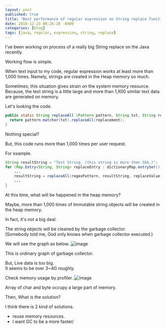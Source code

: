 ```yaml
---
layout: post
published: true
title: "Best performance of regular expression on String replace function."
date: 2018-12-23 08:26:28 -0400
categories: [blog]
tags: [java, regular, expression, string, replace]
---
```


I've been working on process of a really big String replace on the Java recently.

Working flow is simple. 

When text input to my code, regular expression works at least more than 1,000 times.
Namely, strings are created in the Heap memory so much.

Sometimes, this situation gives strain on the system memory resource. 
Because, the text string is a little large and more than 1,X00 similar text data are generated on memory.

Let's looking the code.

```java
public static String replaceAll (Pattern pattern, String txt, String replacement) {
  return pattern.matcher(txt).replaceAll(replacement);
}
```

Nothing special?

But, this code runs more than 1,000 times per user request.

For example.

```java
String resultString = "Test String. (this string is more then 5kb.)";
for (Map.Entry<String, String> replaceEntry : dictionaryMap.entrySet()) {
    ...
    resultString = replaceAll(regexPattern, resultString, replaceValue);
    ...
}
```

At this time, what will be happened in the heap memory?

Maybe, more than 1,000 times of Immutable string objects will be created in the heap memory.

In fact, it's not a big deal.

The string objects will be cleaned by the garbage collector. <br>
(Somebody told me, God only knows when garbage collector executed.)

We will see the graph as below.
![image](https://user-images.githubusercontent.com/4101636/50532906-a934fa00-0b63-11e9-9668-196000d60862.png)

This is ordinary graph of garbage collector.

But, Live data is too big. <br>
It seems to be over 3~4G roughly.

Check memory usage by profiler.
![image](https://user-images.githubusercontent.com/4101636/50547521-1dfc5700-0c7e-11e9-9657-c2e4c0a4fddc.png)

Array of char and byte occupy a large part of memory.

Then, What is the solution?

I think there is 2 kind of solutions.

 - reuse memory resources.
 - I want GC to be a more faster/

